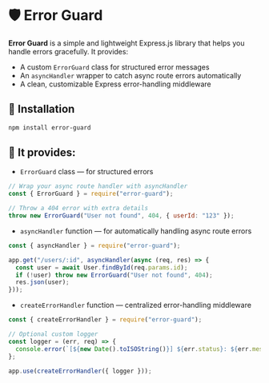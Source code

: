 # 🛡️ Error Guard

**Error Guard** is a simple and lightweight Express.js library that helps you handle errors gracefully.
It provides:
- A custom `ErrorGuard` class for structured error messages
- An `asyncHandler` wrapper to catch async route errors automatically
- A clean, customizable Express error-handling middleware

## 🚀 Installation

```bash
npm install error-guard
```

## 📌 It provides:

- `ErrorGuard` class — for structured errors
```javascript
// Wrap your async route handler with asyncHandler
const { ErrorGuard } = require("error-guard");

// Throw a 404 error with extra details
throw new ErrorGuard("User not found", 404, { userId: "123" });
```

- `asyncHandler` function — for automatically handling async route errors
```javascript
const { asyncHandler } = require("error-guard");

app.get("/users/:id", asyncHandler(async (req, res) => {
  const user = await User.findById(req.params.id);
  if (!user) throw new ErrorGuard("User not found", 404);
  res.json(user);
}));
```

- `createErrorHandler` function — centralized error-handling middleware
```javascript
const { createErrorHandler } = require("error-guard");

// Optional custom logger
const logger = (err, req) => {
  console.error(`[${new Date().toISOString()}] ${err.status}: ${err.message} - ${req.method} ${req.url}`);
};

app.use(createErrorHandler({ logger }));
```
